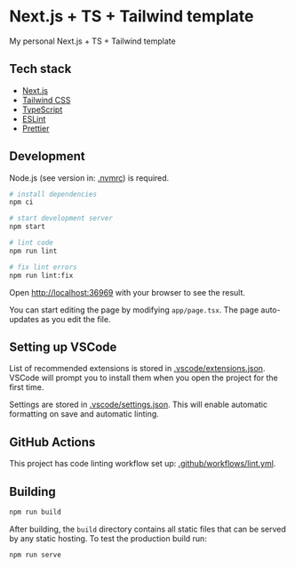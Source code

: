 # Next.js + TS + Tailwind template

My personal Next.js + TS + Tailwind template

## Tech stack

- [Next.js](https://nextjs.org)
- [Tailwind CSS](https://tailwindcss.com)
- [TypeScript](https://www.typescriptlang.org)
- [ESLint](https://eslint.org)
- [Prettier](https://prettier.io)

## Development

Node.js (see version in: [.nvmrc](./.nvmrc)) is required.

```bash
# install dependencies
npm ci

# start development server
npm start

# lint code
npm run lint

# fix lint errors
npm run lint:fix
```

Open [http://localhost:36969](http://localhost:36969) with your browser to see the result.

You can start editing the page by modifying `app/page.tsx`. The page auto-updates as you edit the file.

## Setting up VSCode

List of recommended extensions is stored in [.vscode/extensions.json](./.vscode/extensions.json).
VSCode will prompt you to install them when you open the project for the first time.

Settings are stored in [.vscode/settings.json](./.vscode/settings.json). This will enable automatic formatting on save and automatic linting.

## GitHub Actions

This project has code linting workflow set up: [.github/workflows/lint.yml](./.github/workflows/lint.yml).

## Building

```bash
npm run build
```

After building, the `build` directory contains all static files that can be served by any static hosting. To test the production build run:

```bash
npm run serve
```
